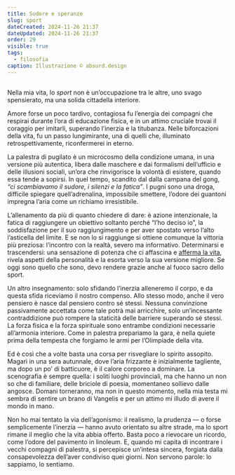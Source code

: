 ```yaml
---
title: Sudore e speranze
slug: sport
dateCreated: 2024-11-26 21:37
dateUpdated: 2024-11-26 21:37
order: 29
visible: true
tags:
  - filosofia
caption: Illustrazione © absurd.design
---
```


##

<span class="newthought">Nella mia vita</span>, lo _sport_ non è un’occupazione tra le altre, uno svago spensierato, ma una solida cittadella interiore.

Amore forse un poco tardivo, contagiosa fu l’energia dei compagni che respirai durante l’ora di educazione fisica, e in un attimo cruciale trovai il coraggio per imitarli, superando l’inerzia e la titubanza. Nelle biforcazioni della vita, fu un passo lungimirante, una di quelli che, illuminato retrospettivamente, riconfermerei in eterno.

La palestra di pugilato è un microcosmo della condizione umana, in una versione più autentica, libera dalle maschere e dai formalismi dell’ufficio e delle illusioni sociali, un’ora che rinvigorisce la volontà di esistere, quando essa tende a sopirsi. In quel tempo, scandito dal dalla campana del gong, _“ci scambiavamo il sudore, i silenzi e la fatica”_. I pugni sono una droga, difficile spiegare quell’adrenalina, impossibile smettere, l’odore dei guantoni impregna l’aria come un richiamo irresistibile.

L’allenamento da più di quanto chiedere di dare: è azione intenzionale, la fatica di raggiungere un obiettivo soltanto perché “l’ho deciso io”, la soddisfazione per il suo raggiungimento e per aver spostato verso l’alto l’asticella del limite. E se non lo si raggiunge si ottiene comunque la vittoria più preziosa: l’incontro con la realtà, severo ma informativo. Determinarsi e trascendersi: una sensazione di potenza che ci affascina e [afferma la vita](/notes/riverenza/), rivela aspetti della personalità e la esorta verso la sua versione migliore. Se oggi sono quello che sono, devo rendere grazie anche al fuoco sacro dello sport.

Un altro insegnamento: solo sfidando l’inerzia alleneremo il corpo, e da questa sfida riceviamo il nostro compenso. Allo stesso modo, anche il vero pensiero è nasce dal pensiero contro sé stessi. Nessuna convinzione passivamente accettata come tale potrà mai arricchire, solo un’incessante contraddizione può rompere la staticità delle barriere superando sé stessi. La forza fisica e la forza spirituale sono entrambe condizioni necessarie all’armonia interiore. Come in palestra prepariamo la gara, è nella quiete prima della tempesta che forgiamo le armi per l’Olimpiade della vita.

Ed è così che a volte basta una corsa per risvegliare lo spirito assopito. Magari in una sera autunnale, dove l’aria frizzante è inizialmente tagliente, ma dopo un po’ di batticuore, è il calore corporeo a dominare. La scenografia è sempre quella: i soliti luoghi provinciali, ma che hanno un non so che di familiare, delle briciole di poesia, momentaneo sollievo dalle angosce. Domani torneranno, ma non in questo momento, nella mia testa mi sembra di sentire un brano di Vangelis e per un attimo mi illudo di avere il mondo in mano.

Non ho mai tentato la via dell’agonismo: il realismo, la prudenza — o forse semplicemente l’inerzia — hanno avuto orientato su altre strade, ma lo sport rimane il meglio che la vita abbia offerto. Basta poco a rievocare un ricordo, come l’odore del pavimento in linoleum. E, quando mi capita di incontrare i vecchi compagni di palestra, si percepisce un’intesa sincera, forgiata dalla consapevolezza dell’aver condiviso quei giorni. Non servono parole: lo sappiamo, lo sentiamo.

